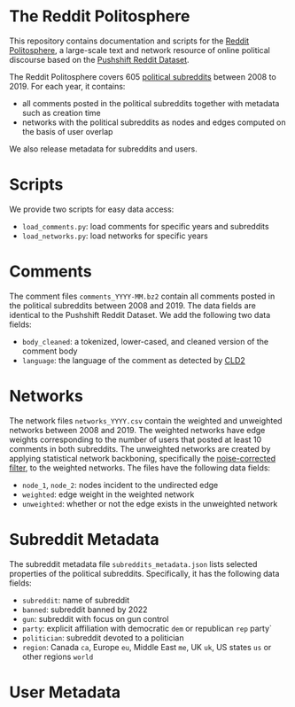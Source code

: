 # The Reddit Politosphere

This repository contains documentation and scripts for the [Reddit Politosphere](https://doi.org/10.5281/zenodo.5851729), a large-scale text and network resource of online political discourse
based on the [Pushshift Reddit Dataset](https://doi.org/10.5281/zenodo.3608135). 

The Reddit Politosphere covers 605 [political subreddits](data/subreddits.txt) between 2008 to 2019.
For each year, it contains:

- all comments posted in the political subreddits together with metadata such as creation time
- networks with the political subreddits as nodes and edges computed on the basis of user overlap

We also release metadata for subreddits and users.

# Scripts

 We provide two scripts for easy data access:
 
 - `load_comments.py`: load comments for specific years and subreddits
 - `load_networks.py`: load networks for specific years

# Comments

The comment files `comments_YYYY-MM.bz2` contain all comments posted in the 
political subreddits between 2008 and 2019. The data fields are identical to the 
Pushshift Reddit Dataset. We add the following two data fields:

- `body_cleaned`: a tokenized, lower-cased, and cleaned version of the comment body 
- `language`: the language of the comment as detected by [CLD2](https://github.com/CLD2Owners/cld2)


# Networks

The network files `networks_YYYY.csv` contain the weighted and unweighted 
networks between 2008 and 2019. The weighted networks
have edge weights corresponding to the number of users that posted at least 10 comments
in both subreddits. The unweighted networks 
are created by applying statistical network backboning, 
specifically the [noise-corrected filter](https://www.michelecoscia.com/?pageid=287), to the 
weighted networks. The files have the following data fields:

- `node_1`, `node_2`: nodes incident to the undirected edge
- `weighted`: edge weight in the weighted network
- `unweighted`: whether or not the edge exists in the unweighted network

# Subreddit Metadata

The subreddit metadata file `subreddits_metadata.json` lists selected properties of the 
political subreddits. Specifically, it has the following data fields:

- `subreddit`: name of subreddit
- `banned`: subreddit banned by 2022
- `gun`: subreddit with focus on gun control
- `party`: explicit affiliation with democratic `dem` or republican `rep` party`
- `politician`: subreddit devoted to a politician
- `region`: Canada `ca`, Europe `eu`, Middle East `me`, UK `uk`, US states `us` or other regions `world`


# User Metadata

